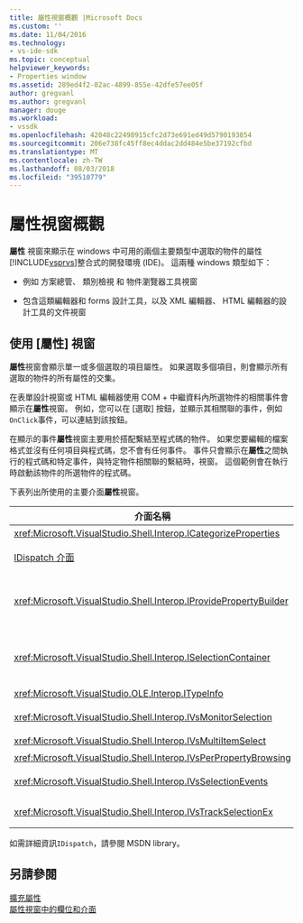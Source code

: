 ```yaml
---
title: 屬性視窗概觀 |Microsoft Docs
ms.custom: ''
ms.date: 11/04/2016
ms.technology:
- vs-ide-sdk
ms.topic: conceptual
helpviewer_keywords:
- Properties window
ms.assetid: 289ed4f2-02ac-4899-855e-42dfe57ee05f
author: gregvanl
ms.author: gregvanl
manager: douge
ms.workload:
- vssdk
ms.openlocfilehash: 42048c22498915cfc2d73e691ed49d5790193854
ms.sourcegitcommit: 206e738fc45ff8ec4ddac2dd484e5be37192cfbd
ms.translationtype: MT
ms.contentlocale: zh-TW
ms.lasthandoff: 08/03/2018
ms.locfileid: "39510779"
---
```

# <a name="properties-window-overview"></a>屬性視窗概觀
**屬性** 視窗來顯示在 windows 中可用的兩個主要類型中選取的物件的屬性[!INCLUDE[vsprvs](../../code-quality/includes/vsprvs_md.md)]整合式的開發環境 (IDE)。 這兩種 windows 類型如下：  
  
-   例如 方案總管、 類別檢視 和 物件瀏覽器工具視窗  
  
-   包含這類編輯器和 forms 設計工具，以及 XML 編輯器、 HTML 編輯器的設計工具的文件視窗  
  
## <a name="using-the-properties-window"></a>使用 [屬性] 視窗  
 **屬性**視窗會顯示單一或多個選取的項目屬性。 如果選取多個項目，則會顯示所有選取的物件的所有屬性的交集。  
  
 在表單設計視窗或 HTML 編輯器使用 COM + 中繼資料內所選物件的相關事件會顯示在**屬性**視窗。 例如，您可以在 [選取] 按鈕，並顯示其相關聯的事件，例如`OnClick`事件，可以連結到該按鈕。  
  
 在顯示的事件**屬性**視窗主要用於搭配繫結至程式碼的物件。 如果您要編輯的檔案格式並沒有任何項目與程式碼，您不會有任何事件。 事件只會顯示在**屬性**之間執行的程式碼和特定事件，與特定物件相關聯的繫結時，視窗。 這個範例會在執行時啟動該物件的所選物件的程式碼。  
  
 下表列出所使用的主要介面**屬性**視窗。  
  
|介面名稱|描述|  
|--------------------|-----------------|  
|<xref:Microsoft.VisualStudio.Shell.Interop.ICategorizeProperties>|提供類別，以一份**屬性**視窗，並將每一個屬性對應至分類。|  
|[IDispatch 介面](/previous-versions/windows/desktop/api/oaidl/nn-oaidl-idispatch)|公開物件的方法與屬性，以程式設計的工具以及其他支援自動化的應用程式。|  
|<xref:Microsoft.VisualStudio.Shell.Interop.IProvidePropertyBuilder>|提供呼叫的省略符號 （...） 按鈕*建造商*，開啟強制回應對話方塊視窗物件本身所實作。 值，輕鬆地型別不是使用者在文字欄位中時，會使用它。 比方說，它可能會用來開啟色彩選擇器可讓您決定的 RGB 值。|  
|<xref:Microsoft.VisualStudio.Shell.Interop.ISelectionContainer>|提供用來更新中所顯示資訊的物件的存取權**屬性**視窗。 <xref:Microsoft.VisualStudio.Shell.Interop.ISelectionContainer> 是由 Vspackage 實作針對每個視窗，其中包含要顯示的相關屬性與可選取物件。|  
|<xref:Microsoft.VisualStudio.OLE.Interop.ITypeInfo>|提供介面和結構的欄位類型的物件，例如方法的相關的資訊。|  
|<xref:Microsoft.VisualStudio.Shell.Interop.IVsMonitorSelection>|可讓 Vspackage 接收通知的選取項目事件，並擷取目前的專案階層架構、 項目、 項目值和命令 UI 內容的相關資訊。|  
|<xref:Microsoft.VisualStudio.Shell.Interop.IVsMultiItemSelect>|提供的環境具有多個選取項目存取權。|  
|<xref:Microsoft.VisualStudio.Shell.Interop.IVsPerPropertyBrowsing>|用來提供顯示在某些屬性上的名稱已當地語系化**屬性**視窗。|  
|<xref:Microsoft.VisualStudio.Shell.Interop.IVsSelectionEvents>|通知目前的選取項目，項目值或命令 UI 內容的變更已註冊的 Vspackage。|  
|<xref:Microsoft.VisualStudio.Shell.Interop.IVsTrackSelectionEx>|通知目前的選取範圍變更的環境，並提供新的選取項目與相關的階層] 和 [項目資訊的存取權。|  
  
 如需詳細資訊`IDispatch`，請參閱 MSDN library。  
  
## <a name="see-also"></a>另請參閱  
 [擴充屬性](../../extensibility/internals/extending-properties.md)   
 [屬性視窗中的欄位和介面](../../extensibility/internals/properties-window-fields-and-interfaces.md)